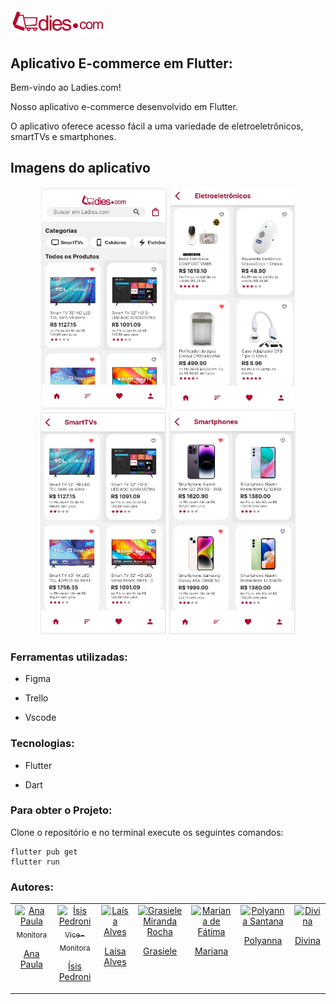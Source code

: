 <div align="star">
  <img src="assets/imagensAplicativo/logo.png" width="150px" />   
</div>

## Aplicativo E-commerce em Flutter:



Bem-vindo ao Ladies.com! 

Nosso aplicativo e-commerce desenvolvido em Flutter.

O aplicativo oferece acesso fácil a uma variedade de eletroeletrônicos, smartTVs e smartphones.



## Imagens do aplicativo
<div align="center">
  <img src="assets/imagensAplicativo/home.jpg" alt="Home" width="201.12" />
  <img src="assets/imagensAplicativo/eletoeletronicos.jpg" alt="eletronicos" width="200" />
  <img src="assets/imagensAplicativo/smattvs.jpg" alt="smarttvs" width="200.20" />
  <img src="assets/imagensAplicativo/smartphones.jpg" alt="smartphones" width="202.99" />
</div>



### Ferramentas utilizadas: 

* Figma

* Trello

* Vscode

  

### Tecnologias: 
* Flutter

* Dart

  

### Para obter o Projeto:
Clone o repositório e no terminal execute os seguintes comandos:
```
flutter pub get
flutter run
```



### Autores:

<table>
  <tbody>
    <tr>
      <td align="center" valign="top">  <a href="https://github.com/anapaulaguimaraes"> <img src="https://avatars.githubusercontent.com/u/88399527?v=4" width="115" alt="Ana Paula"/>
          <br /> <sub>Monitora</sub> <p>Ana Paula</p> </a>
      </td>
	<td align="center" valign="top">  <a href="https://github.com/IsisPedroni"> <img src="https://lh3.googleusercontent.com/a/AAcHTtfOjLexK5MC9yJni8MpkkcQdAwOhzTiHYw4P56g4Me-4eY=s288-c-no" width="115" alt="Ísis Pedroni"/>
          <br /> <sub>Vice-Monitora</sub> <p>Ísis Pedroni</p> </a>
      </td>
	<td align="center" valign="top">  <a href="https://github.com/laisa-alves"> <img src="https://media.licdn.com/dms/image/D4D03AQGmkwbOiv3BOg/profile-displayphoto-shrink_200_200/0/1686140699017?e=1697673600&v=beta&t=BFXBi9x2oyb38BElL9LHju01o2CYwhXev4BlMs-QF-s" width="115" alt="Laísa Alves"/>
          <br /> <p>Laísa Alves</p> </a>
      </td>
	<td align="center" valign="top">  <a href="https://github.com/GrasieleRocha"> <img src="https://avatars.githubusercontent.com/u/104076058?v=4" width="115" alt="Grasiele Miranda Rocha"/>
          <br /> <p>Grasiele</p> </a>
      </td>
	<td align="center" valign="top">  <a href="https://github.com/marianadefatima"> <img src="https://media.licdn.com/dms/image/C5603AQG9hobE51dOSw/profile-displayphoto-shrink_800_800/0/1644498366716?e=1698883200&v=beta&t=dJ6NoQvv8NnYUNTXlVRB7Zm5pRNb8pHTUKtTLd-TmIg" width="115" alt="Mariana de Fátima"/>
          <br /> <p>Mariana</p> </a>
      </td>
	    <td align="center" valign="top">  <a href="https://github.com/polysaantana"> <img src="https://avatars.githubusercontent.com/u/138715912?v=4" width="115" alt="Polyanna Santana"/>
          <br /> <p>Polyanna</p> </a>
      </td>
	<td align="center" valign="top">  <a href="https://github.com/divina37"> <img src="https://media.licdn.com/dms/image/C4E03AQHZKCkTQNWTxQ/profile-displayphoto-shrink_800_800/0/1584478149317?e=1698883200&v=beta&t=6v3F9ccN6hytUW2RP-Z8WZf34_Y1OeDkvteDm9e6Jj8" width="115" alt="Divina"/>
          <br /> <p>Divina</p> </a>
      </td>
    </tr>
  </tbody>
</table>
